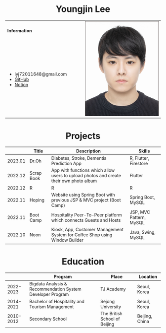 <h1 align="center">Youngjin Lee</h1>
<table>
  <tbody>
    <tr>
      <td><b>Information</b></td>
      <td width="50%" rowspan="10">
        <img alt="Photo" src="./profile_image.jpg" />
      </td>
    </tr>
    <tr>
      <td>
        <ul>
          <li>lyj72011648@gmail.com</li>
          <li><a href="https://github.com/EthanYJLee">GitHub</a></li>
          <li><a href="https://www.notion.so/Home-9e3211a55b694442acbea0113d3cec57">Notion</a></li>
        </ul>
      </td>
    </tr>
    <!-- <tr>
      <td><b>Skills</b></td>
      </td>
    </tr>
    <tr>
      <td>
        <ul>
          <li>JAVA, dddddd</li>
          </ul>
      </td>
    </tr> -->
    
    
  </tbody>
</table>

<h1 align="center">Projects</h1>

|| Title | Description | Skills | 
|-----| ------------ | ------------- | ------------- |
| 2023.01 | Dr.Oh | Diabetes, Stroke, Dementia Prediction App | R, Flutter, Firestore |
| 2022.12 | Scrap Book | App with functions which allow users to upload photos and create their own photo album | Flutter |
| 2022.12 | R | R | R |
| 2022.11 | Hoping | Website using Spring Boot with previous JSP & MVC project (Boot Camp) | Spring Boot, MySQL |
| 2022.11 | Boot Camp | Hospitality Peer-To-Peer platform which connects Guests and Hosts | JSP, MVC Pattern, MySQL |
| 2022.10 | Noon | Kiosk, App, Customer Management System for Coffee Shop using Window Builder | Java, Swing, MySQL |


<h1 align="center">Education</h1>

|| Program | Place | Location |
|----- | ----- | ----- | ----- |
| 2022-2023 | Bigdata Analysis & Recommendation System Developer Program | TJ Academy | Seoul, Korea |
| 2014-2021 | Bachelor of Hospitality and Tourism Management | Sejong University | Seoul, Korea |
| 2010-2012 | Secondary School | The British School of Beijing | Beijing, China |